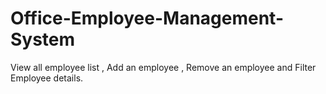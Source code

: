 # Office-Employee-Management-System
View all employee list , Add an employee , Remove an employee and Filter Employee details.
